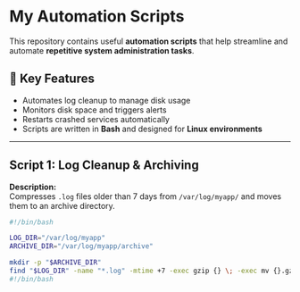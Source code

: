 # My Automation Scripts
This repository contains useful **automation scripts** that help streamline and automate **repetitive system administration tasks**.

## 🔧 Key Features

- Automates log cleanup to manage disk usage
- Monitors disk space and triggers alerts
- Restarts crashed services automatically
- Scripts are written in **Bash** and designed for **Linux environments**

---

## Script 1: Log Cleanup & Archiving

**Description:**  
Compresses `.log` files older than 7 days from `/var/log/myapp/` and moves them to an archive directory.

```bash
#!/bin/bash

LOG_DIR="/var/log/myapp"
ARCHIVE_DIR="/var/log/myapp/archive"

mkdir -p "$ARCHIVE_DIR"
find "$LOG_DIR" -name "*.log" -mtime +7 -exec gzip {} \; -exec mv {}.gz "$ARCHIVE_DIR" \;
#!/bin/bash


